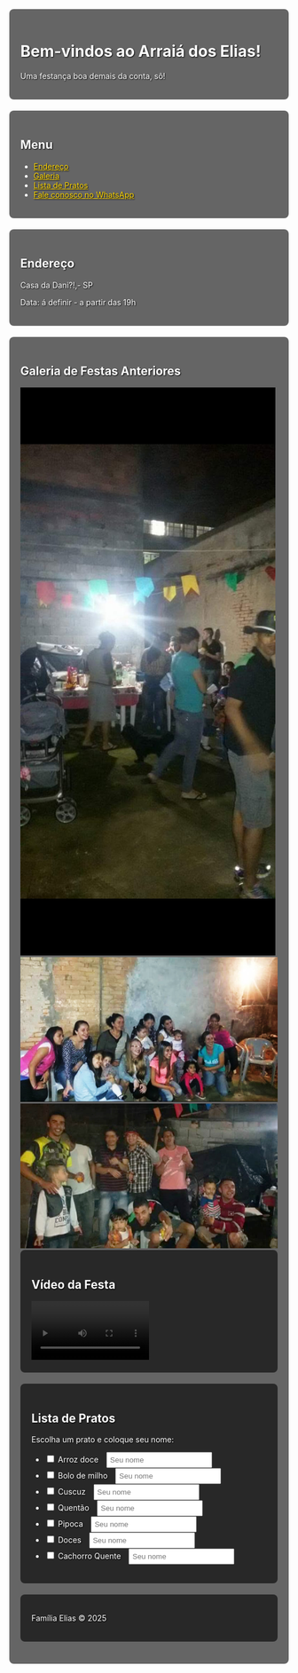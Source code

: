 <!DOCTYPE html>
<html lang="pt-BR">
<head>
  <meta charset="UTF-8">
  <meta name="viewport" content="width=device-width, initial-scale=1.0">
  <title>Arraiá da Família Elias</title>
  <link rel="stylesheet" href="https://www.w3schools.com/w3css/4/w3.css">
  <style>
    body {
      background-image: url('https://github.com/NadjanSF/Festa-Elias/blob/main/festa1Capa.jpg');
      background-size: cover;
      background-position: center;
  background-repeat: no-repeat;
      color: white;
      text-shadow: 1px 1px 2px black;
    }
    .w3-container {
      background-color: rgba(0, 0, 0, 0.6);
      padding: 20px;
      margin-bottom: 20px;
      border-radius: 8px;
    }
    a, a:visited {
      color: #FFD700;
    }
    input[type="text"] {
      padding: 5px;
      margin-left: 10px;
    }
  </style>
</head>
<body>
  <div class="w3-container w3-center">
    <h1>Bem-vindos ao Arraiá dos Elias!</h1>
    <p class="w3-large">Uma festança boa demais da conta, sô!</p>
  </div>

  <div class="w3-container">
    <h2>Menu</h2>
    <ul class="w3-ul">
      <li><a href="#endereco">Endereço</a></li>
      <li><a href="#galeria">Galeria</a></li>
      <li><a href="#pratos">Lista de Pratos</a></li>
      <li><a href="https://wa.me/qr/MZ7VGLOF4LVVE1" target="_blank">Fale conosco no WhatsApp</a></li>
    </ul>
  </div>

  <div class="w3-container" id="endereco">
    <h2>Endereço</h2>
    <p>Casa da Dani?!,- SP</p>
    <p>Data: á definir - a partir das 19h</p>
  </div>

  <div class="w3-container" id="galeria">
    <h2>Galeria de Festas Anteriores</h2>
<div class="w3-row-padding">
  <div class="w3-third">
    <a href="https://github.com/NadjanSF/Festa-Elias/blob/main/festa.001.jpg" target="_blank">
      <img src="festa.001.jpg" class="w3-image w3-border w3-hover-opacity">
    </a>
  </div>
  <div class="w3-third">
    <a href="https://github.com/NadjanSF/Festa-Elias/blob/main/festa1.1.jpg" target="_blank">
      <img src="festa1.1.jpg" class="w3-image w3-border w3-hover-opacity">
    </a>
  </div>
  <div class="w3-third">
    <a href="https://github.com/NadjanSF/Festa-Elias/blob/main/festa1.jpg" target="_blank">
      <img src="festa1.jpg" class="w3-image w3-border w3-hover-opacity">
    </a>
  </div>
  <div class="w3-container">
  <h2>Vídeo da Festa</h2>
  <video width="50%" height="auto" controls>
    <source src="https://github.com/NadjanSF/Festa-Elias/blob/main/video.mp4" type="video/mp4">
    Seu navegador não suporta o vídeo.
  </video>
</div>
</div>
  <div class="w3-container" id="pratos">
    <h2>Lista de Pratos</h2>
    <p>Escolha um prato e coloque seu nome:</p>
    <ul class="w3-ul">
      <li>
        <input type="checkbox" id="Arroz doce"> Arroz doce
        <input type="text" placeholder="Seu nome">
      </li>
      <li>
        <input type="checkbox" id="bolo"> Bolo de milho
        <input type="text" placeholder="Seu nome">
      </li>
      <li>
        <input type="checkbox" id="cuscuz"> Cuscuz
        <input type="text" placeholder="Seu nome">
      </li>
      <li>
        <input type="checkbox" id="quentao"> Quentão
        <input type="text" placeholder="Seu nome">
      </li>
      <li>
        <input type="checkbox" id="pipoca"> Pipoca
        <input type="text" placeholder="Seu nome">
      </li>
      <li>
        <input type="checkbox" id="doces"> Doces
        <input type="text" placeholder="Seu nome">
      </li>
      <li>
        <input type="checkbox" id="cachorro quente"> Cachorro Quente
        <input type="text" placeholder="Seu nome">
      </li>
    </ul>
  </div>

  <footer class="w3-container w3-center">
    <p>Família Elias &copy; 2025</p>
  </footer>
</body>
</html>
